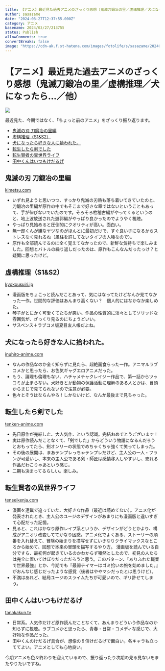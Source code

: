 ```yaml
---
title: 【アニメ】最近見た過去アニメのざっくり感想（鬼滅刀鍛冶の里／虚構推理／犬になったら…／他）
author: sasazame
date: "2024-03-27T12:37:55.000Z"
category: アニメ
basename: 2024/03/27/213755
status: Publish
allowComments: true
convertBreaks: false
image: "https://cdn-ak.f.st-hatena.com/images/fotolife/s/sasazame/20240327/20240327213729.png"
---
```

# 【アニメ】最近見た過去アニメのざっくり感想（鬼滅刀鍛冶の里／虚構推理／犬になったら…／他）

![](https://cdn-ak.f.st-hatena.com/images/fotolife/s/sasazame/20240327/20240327213729.png)

最近見た、今期ではなく、「ちょっと前のアニメ」をざっくり振り返ります。

<!-- Extended Body -->

-   [鬼滅の刃 刀鍛冶の里編](#鬼滅の刃-刀鍛冶の里編)
-   [虚構推理（S1&S2）](#虚構推理S1S2)
-   [犬になったら好きな人に拾われた。](#犬になったら好きな人に拾われた)
-   [転生したら剣でした](#転生したら剣でした)
-   [転生賢者の異世界ライフ](#転生賢者の異世界ライフ)
-   [田中くんはいつもけだるげ](#田中くんはいつもけだるげ)

## 鬼滅の刃 刀鍛冶の里編

[kimetsu.com](https://kimetsu.com/anime/katanakajinosatohen/)

-   いずれ見ようと思いつつ、すっかり鬼滅の刃熱も落ち着いてきていたのと、刀鍛冶の里編が原作の中でもそこまで好きな章ではないということもあって、手が伸びないでいたのです。そろそろ柱稽古編がやってくるというのと、地上波放送された遊郭編がやっぱり良かったのでようやく視聴。
-   やっぱり見始めると圧倒的にクオリティが高い。面白い。
-   無一郎くんが嫌なヤツなのがほんとに最初だけで、すぐ良い子になるからストレスなく見れるね（風柱を許してないタイプの人種なので）。
-   原作も全部読んでるのに全く覚えてなかったので、新鮮な気持ちで楽しみました。回想とバトルの繰り返しだったのは、原作もこんなんだったっけ？と疑問に思ったけど。

## 虚構推理（S1&S2）

[kyokousuiri.jp](https://kyokousuiri.jp/)

-   漫画版をちょこっと読んだことあって、気にはなってたけどなんか見てなかった一作。世間的な評価はあんまり高くない？　個人的にはなかなか楽しめた。
-   琴子がとにかく可愛くてたちが悪い。作品の性質的に淡々としてソリッドな雰囲気が、ざっくり見るのにちょうどいい。
-   サスペンス＋ラブコメ版夏目友人帳だよね。

## 犬になったら好きな人に拾われた。

[inuhiro-anime.com](https://inuhiro-anime.com/)

-   なんの作品なのか全く知らずに見たら、超絶面食らった一作。アニマルラブコメかと思ったら、お色気ギャグエロアニメだった。
-   もう、論理も倫理もない、ハチャメチャクレイジー作品で、第一話からツッコミが止まらない。犬好きとか動物の保護活動に理解のある人とかは、冒頭からまじで見てられないので注意が必要。
-   色々とそうはならんやろ！しかないけど、なんか最後まで見ちゃった。

## 転生したら剣でした

[tenken-anime.com](https://tenken-anime.com/)

-   先日原作が完結した、大人気作、という認識。完結おめでとうございます！
-   実は原作読んだことなくて、「剣でした」からどういう物語になるんだろうとおもってたら、剣オンリーの状態でめちゃくちゃ強くて笑ってしまった。
-   その後の展開は、まあテンプレっちゃテンプレだけど、主人公の一人・フランが可愛いし、本来の主人公である剣・師匠は感情移入しやすいし、売れる作品だわこりゃあという感じ。
-   二期も決まってるらしい。楽しみ。

## 転生賢者の異世界ライフ

[tenseikenja.com](https://tenseikenja.com/)

-   漫画を連載で追っていた、大好きな作品（最近は読めてない）。アニメ化が発表されたとき、主人公のユージのデザインがあまりにも漫画版と違いすぎて心配だった記憶。
-   見ると、これはかなり原作レイプ系というか、デザインがどうとかより、構成がアニオリ改変しててかなり困惑。アニメ化でよくある、ストーリーの順番を入れ替えて、冒険の始まりを描写せずにいきなりクライマックスなところから始めて、回想で本来の冒頭を描写するやり方。 漫画版を読んでいる自分ですら、最初何が起きているのかわからず唖然としたので、初見の人たちは完全に置いてけぼりだっただろうと思う。このパターン、『ありふれた職業で世界最強』とか、今期でも『最弱テイマーはゴミ拾いの旅を始めました。』がおんなじ感じだったような感覚（後者はややマシだったとは思うけど）。
-   不満はあれど、結局ユージのスライムたちが可愛いので、ギリ許せてしまう。

## 田中くんはいつもけだるげ

[tanakakun.tv](https://tanakakun.tv/)

-   日常系。人気作だけど原作読んだことなくて、あんまりどういう作品なのか知らずに視聴。ラブコメかと思ったら、青春・日常・コメディな感じで、大好物な作品だった。
-   田中くんのけだるげ具合が、想像の８倍けだるげで面白い。各キャラも立っててよい。アニメとしても心地良い。

今期アニメも色々終わりを迎えているので、振り返ったり次期の見る見ないをまたやりたいですね。